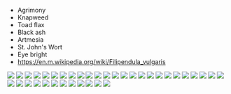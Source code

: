 - Agrimony 
- Knapweed
- Toad flax
- Black ash
- Artmesia 
- St. John's Wort
- Eye bright 
- https://en.m.wikipedia.org/wiki/Filipendula_vulgaris

![](IMG_3278.jpg)
![](IMG_3279.jpg)
![](IMG_3280.jpg)
![](IMG_3284.jpg)
![](IMG_3285.jpg)
![](IMG_3288.jpg)
![](IMG_3289.jpg)
![](IMG_3290.jpg)
![](IMG_3291.jpg)
![](IMG_3292.jpg)
![](IMG_3293.jpg)
![](IMG_3294.jpg)
![](IMG_3295.jpg)
![](IMG_3296.jpg)
![](IMG_3298.jpg)
![](IMG_3299.jpg)
![](IMG_3300.jpg)
![](IMG_3301.jpg)
![](IMG_3304.jpg)
![](IMG_3305.jpg)
![](IMG_3306.jpg)
![](IMG_3307.jpg)
![](IMG_3308.jpg)
![](IMG_3309.jpg)
![](IMG_3310.jpg)
![](IMG_3311.jpg)
![](IMG_3312.jpg)
![](IMG_3313.jpg)
![](IMG_3314.jpg)
![](IMG_3315.jpg)
![](IMG_3316.jpg)
![](IMG_3317.jpg)
![](IMG_3318.jpg)
![](IMG_3319.jpg)
![](IMG_3320.jpg)
![](IMG_3321.jpg)
![](IMG_3322.jpg)
